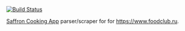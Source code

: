 [![Build Status](https://travis-ci.org/dblock/saffron-foodclub-ru-scraper.svg?branch=master)](https://travis-ci.org/dblock/saffron-foodclub-ru-scraper)

[Saffron Cooking App](https://www.mysaffronapp.com) parser/scraper for for https://www.foodclub.ru.
